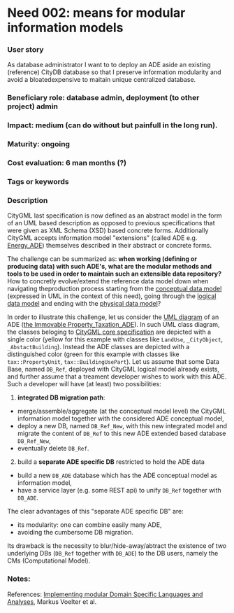 # Need 002: means for modular information models

### User story
As database administrator I want to to deploy an ADE aside an existing (reference) CityDB database so that I preserve information modularity and avoid a bloatedexpensive to maitain unique centralized database.

### Beneficiary role: database admin, deployment (to other project) admin

### Impact: medium (can do without but painfull in the long run).

### Maturity: ongoing

### Cost evaluation: 6 man months (?)

### Tags or keywords

### Description
CityGML last specification is now defined as an abstract model in the form of an UML based description as opposed to previous specifications that were given as XML Schema (XSD) based concrete forms. 
Additionally CityGML accepts information model "extensions" (called ADE e.g. [Energy_ADE](http://www.citygmlwiki.org/index.php/CityGML_Energy_ADE)) themselves described in their abstract or concrete forms.

The challenge can be summarized as: **when working (defining or producing data) with such ADE's, what are the modular methods and tools to be used in order to maintain such an extensible data repository?**
How to concretly evolve/extend the reference data model down when navigating theproduction process starting from the [conceptual data model](https://en.wikipedia.org/wiki/Conceptual_schema) (expressed in UML in the context of this need), going through the [logical data model](https://en.wikipedia.org/wiki/Logical_data_model) and ending with the [physical data model](https://en.wikipedia.org/wiki/Physical_data_model)?

In order to illustrate this challenge, let us consider the [UML diagram](http://cadastralvocabulary.org/citygml/tax_ade/1.0/CityGML_TaxADE_UML.png) of an ADE ([the Immovable Property_Taxation_ADE](http://www.citygmlwiki.org/index.php?title=CityGML_Immovable_Property_Taxation_ADE)). In such UML class diagram, the classes beloging to [CityGML core specification](http://portal.opengeospatial.org/files/?artifact_id=47842) are depicted with a single color (yellow for this example with classes like `LandUse`, `_CityObject`, `_AbstactBuilding`).
Instead the ADE classes are depicted with a distinguished color (green for this example with classes like `tax::PropertyUnit`, `tax::BuildingUsePart`). 
Let us assume that some Data Base, named `DB_Ref`, deployed with CityGML logical model already exists, and further assume that a treament developer wishes to work with this ADE.
Such a developer will have (at least) two possibilities:
 1. **integrated DB migration path**: 
   - merge/assemble/aggregate (at the conceptual model level) the CityGML information model together with the considered ADE conceptual model, 
   - deploy a new DB, named `DB_Ref_New`, with this new integrated model and migrate the content of `DB_Ref` to this new ADE extended based database `DB_Ref_New`,
   - eventually delete `DB_Ref`.
 2. build a **separate ADE specific DB** restricted to hold the ADE data
   - build a new `DB_ADE` database which has the ADE conceptual model as information model,
   - have a service layer (e.g. some REST api) to unify `DB_Ref` together with `DB_ADE`.

The clear advantages of this "separate ADE specific DB" are:
 - its modularity: one can combine easily many ADE, 
 - avoiding the cumbersome DB migration. 

Its drawback is the necessity to blur/hide-away/abtract the existence of two underlying DBs (`DB_Ref` together with `DB_ADE`) to the DB users, namely the CMs (Computational Model).

### Notes:
References: [Implementing modular Domain Specific Languages and Analyses](voelter.de/data/pub/modevva2012.pdf), Markus Voelter et al. 

